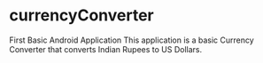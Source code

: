 # currencyConverter
First Basic Android Application
This application is a basic Currency Converter that converts Indian Rupees to US Dollars.
